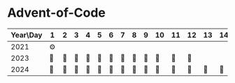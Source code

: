 # Advent-of-Code

| Year\\Day | 1   | 2   | 3   | 4   | 5   | 6   | 7   | 8   | 9   | 10  | 11  | 12  | 13  | 14  | 15  | 16  | 17  | 18  | 19  | 20  | 21  | 22  | 23  | 24  | 25  |
| --------- | --- | --- | --- | --- | --- | --- | --- | --- | --- | --- | --- | --- | --- | --- | --- | --- | --- | --- | --- | --- | --- | --- | --- | --- | --- |
| 2021      |  ⚙️  |     |     |     |     |     |     |     |     |     |     |     |     |     |     |     |     |     |     |     |     |     |     |     |     |
| 2023      | 🫨  | 🫨  | 🫨  | 🫨  | 🫨  | 🫨  | 🫨  | 🫨  | 🫨  | 🫨  | 🫨  | 🍞 |     |     |     |     |     |     |     |     |     |     | 🫨  |     |     |
| 2024      | 🫠  | 🫠  | 🫠  | 🫠  | 🫠  |  🫠 | 🫠   | 🫠   |  🫠  | 🫠   | 🫠   | 🫠  |  🫠  |  🫠  |  🫠  |     |     |     |     |     |     |     |     |     |     |